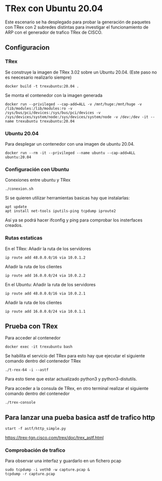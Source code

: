 # TRex con Ubuntu 20.04
Este escenario se ha desplegado para probar la generación de paquetes con TRex con 2 subredes distintas para investigar el funcionamiento de ARP con el generador de trafico TRex de CISCO. 

## Configuracion
### TRex

Se construye la imagen de TRex 3.02 sobre un Ubuntu 20.04. (Este paso no es neecesario realizarlo siempre)
~~~
docker build -t trexubuntu:20.04 .
~~~

Se monta el contenedor con la imagen generada
~~~
docker run --privileged --cap-add=ALL -v /mnt/huge:/mnt/huge -v /lib/modules:/lib/modules:ro -v /sys/bus/pci/devices:/sys/bus/pci/devices -v /sys/devices/system/node:/sys/devices/system/node -v /dev:/dev -it --name trexubuntu trexubuntu:20.04
~~~
### Ubuntu 20.04
Para desplegar un contenedor con una imagen de ubuntu 20.04.
~~~
docker run --rm -it --privileged --name ubuntu --cap-add=ALL ubuntu:20.04
~~~

### Configuración con Ubuntu
Conexiones entre ubuntu y TRex
~~~
./conexion.sh
~~~

Si se quieren utilizar herramientas basicas hay que instalarlas:
~~~
apt update
apt install net-tools iputils-ping tcpdump iproute2
~~~
Así ya se podrá hacer ifconfig y ping para comprobar los insterfaces creados.  


### Rutas estaticas
En el TRex:
Añadir la ruta de los servidores
~~~
ip route add 48.0.0.0/16 via 10.0.1.2
~~~
Añadir la ruta de los clientes
~~~
ip route add 16.0.0.0/24 via 10.0.2.2
~~~

En el Ubuntu:
Añadir la ruta de los servidores
~~~
ip route add 48.0.0.0/16 via 10.0.2.1
~~~
Añadir la ruta de los clientes
~~~
ip route add 16.0.0.0/24 via 10.0.1.1
~~~

## Prueba con TRex 
Para acceder al contenedor 
~~~
docker exec -it trexubuntu bash
~~~

Se habilita el servicio del TRex para esto hay que ejecutar el siguiente comando dentro del contenedor TRex
~~~
./t-rex-64 -i --astf
~~~
Para esto tiene que estar actualizado python3 y python3-distutils.

Para acceder a la consula de TRex, en otro terminal realizar el siguiente comando dentro del contenedor
~~~
./trex-console
~~~

## Para lanzar una pueba basica astf de trafico http
~~~
start -f astf/http_simple.py 
~~~
https://trex-tgn.cisco.com/trex/doc/trex_astf.html

### Comprobación de trafico 
Para observar una interfaz y guardarlo en un fichero pcap

~~~
sudo tcpdump -i veth0 -w capture.pcap &
tcpdump -r capture.pcap
~~~ 
